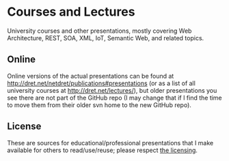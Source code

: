 # Courses and Lectures

University courses and other presentations, mostly covering Web Architecture, REST, SOA, XML, IoT, Semantic Web, and related topics.


## Online

Online versions of the actual presentations can be found at http://dret.net/netdret/publications#presentations (or as a list of all university courses at http://dret.net/lectures/), but older presentations you see there are not part of the GitHub repo (I may change that if I find the time to move them from their older svn home to the new GitHub repo).


## License

These are sources for educational/professional presentations that I make available for others to read/use/reuse; please respect [the licensing](LICENSE).

